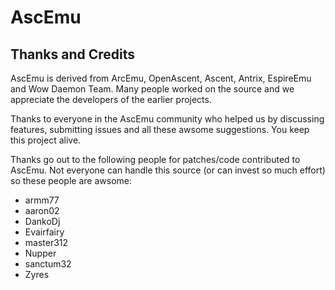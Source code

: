 # AscEmu
## Thanks and Credits

AscEmu is derived from ArcEmu, OpenAscent, Ascent, Antrix, EspireEmu and 
Wow Daemon Team. Many people worked on the source and we appreciate the
developers of the earlier projects.

Thanks to everyone in the AscEmu community who helped us by discussing features,
submitting issues and all these awsome suggestions. You keep this project alive.

Thanks go out to the following people for patches/code contributed to AscEmu.
Not everyone can handle this source (or can invest so much effort) so these
people are awsome:
- armm77
- aaron02
- DankoDj
- Evairfairy
- master312
- Nupper
- sanctum32
- Zyres
